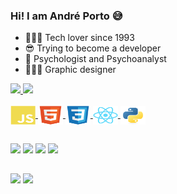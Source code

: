 ### Hi! I am André Porto 😅

- 👨🏻‍💻 Tech lover since 1993
- 😎 Trying to become a developer
- 🧠 Psychologist and Psychoanalyst
- 👨🏼‍🎨 Graphic designer

<div>
  <a href="https://github.com/andremporto">
  <img height="180em" src="https://github-readme-stats.vercel.app/api?username=andremporto&show_icons=true&theme=onedark&include_all_commits=true&count_private=true"/>
  <img height="180em" src="https://github-readme-stats.vercel.app/api/top-langs/?username=andremporto&layout=compact&langs_count=7&theme=onedark"/>
</div>

<div style="display: inline_block"><br>
  <img align="center" height="30" width="40" src="https://raw.githubusercontent.com/devicons/devicon/master/icons/javascript/javascript-plain.svg">
  <img align="center" height="30" width="40" src="https://raw.githubusercontent.com/devicons/devicon/master/icons/html5/html5-original.svg">
  <img align="center" height="30" width="40" src="https://raw.githubusercontent.com/devicons/devicon/master/icons/css3/css3-original.svg">
  <img align="center" height="30" width="40" src="https://raw.githubusercontent.com/devicons/devicon/master/icons/react/react-original.svg">
  <img align="center" height="30" width="40" src="https://raw.githubusercontent.com/devicons/devicon/master/icons/python/python-original.svg">
</div>

##
<div>
    <a href="https://www.linkedin.com/in/andremporto/" target="_blank"><img src="https://img.shields.io/badge/LinkedIn-0077B5?style=for-the-badge&logo=linkedin&logoColor=white" target="_blank"></a>
    <a href="https://www.instagram.com/dedecoporto/" target="_blank"><img src="https://img.shields.io/badge/-Instagram-%23E4405F?style=for-the-badge&logo=instagram&logoColor=white" target="_blank"></a>
  <a href="https://www.youtube.com/@AndrePorto" target="_blank"><img src="https://img.shields.io/badge/YouTube-FF0000?style=for-the-badge&logo=youtube&logoColor=white" target="_blank"></a>
  <a href = "mailto:andreporto@me.com"><img src="https://img.shields.io/badge/Gmail-D14836?style=for-the-badge&logo=gmail&logoColor=white" target="_blank"></a> 
</div>

##
<div>
  <img src="https://aleen42.github.io/badges/src/photoshop.svg">
  <img src="https://aleen42.github.io/badges/src/illustrator.svg">
</div>
